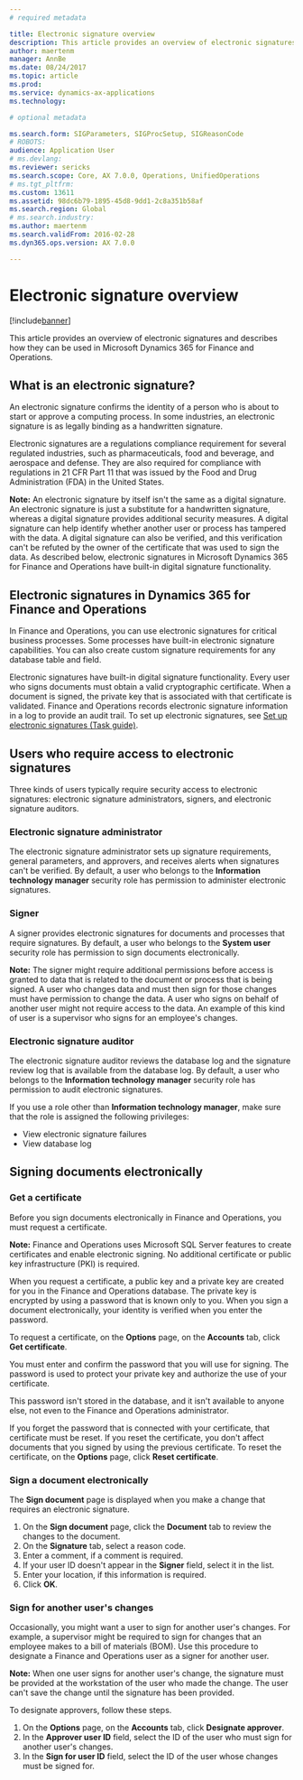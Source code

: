 ```yaml
---
# required metadata

title: Electronic signature overview
description: This article provides an overview of electronic signatures and describes how they can be used in Microsoft Dynamics 365 for Finance and Operations.
author: maertenm
manager: AnnBe
ms.date: 08/24/2017
ms.topic: article
ms.prod: 
ms.service: dynamics-ax-applications
ms.technology: 

# optional metadata

ms.search.form: SIGParameters, SIGProcSetup, SIGReasonCode
# ROBOTS: 
audience: Application User
# ms.devlang: 
ms.reviewer: sericks
ms.search.scope: Core, AX 7.0.0, Operations, UnifiedOperations
# ms.tgt_pltfrm: 
ms.custom: 13611
ms.assetid: 98dc6b79-1895-45d8-9dd1-2c8a351b58af
ms.search.region: Global
# ms.search.industry: 
ms.author: maertenm
ms.search.validFrom: 2016-02-28
ms.dyn365.ops.version: AX 7.0.0

---
```


# Electronic signature overview

[!include[banner](../includes/banner.md)]


This article provides an overview of electronic signatures and describes how they can be used in Microsoft Dynamics 365 for Finance and Operations.

What is an electronic signature?
--------------------------------

An electronic signature confirms the identity of a person who is about to start or approve a computing process. In some industries, an electronic signature is as legally binding as a handwritten signature. 

Electronic signatures are a regulations compliance requirement for several regulated industries, such as pharmaceuticals, food and beverage, and aerospace and defense. They are also required for compliance with regulations in 21 CFR Part 11 that was issued by the Food and Drug Administration (FDA) in the United States. 

**Note:** An electronic signature by itself isn't the same as a digital signature. An electronic signature is just a substitute for a handwritten signature, whereas a digital signature provides additional security measures. A digital signature can help identify whether another user or process has tampered with the data. A digital signature can also be verified, and this verification can't be refuted by the owner of the certificate that was used to sign the data. As described below, electronic signatures in Microsoft Dynamics 365 for Finance and Operations have built-in digital signature functionality.

## Electronic signatures in Dynamics 365 for Finance and Operations
In Finance and Operations, you can use electronic signatures for critical business processes. Some processes have built-in electronic signature capabilities. You can also create custom signature requirements for any database table and field. 

Electronic signatures have built-in digital signature functionality. Every user who signs documents must obtain a valid cryptographic certificate. When a document is signed, the private key that is associated with that certificate is validated. Finance and Operations records electronic signature information in a log to provide an audit trail. To set up electronic signatures, see [Set up electronic signatures (Task guide)](/dynamics365/unified-operations/fin-and-ops/organization-administration/tasks/set-up-electronic-signatures).

## Users who require access to electronic signatures
Three kinds of users typically require security access to electronic signatures: electronic signature administrators, signers, and electronic signature auditors.

### Electronic signature administrator

The electronic signature administrator sets up signature requirements, general parameters, and approvers, and receives alerts when signatures can't be verified. By default, a user who belongs to the **Information technology manager** security role has permission to administer electronic signatures.

### Signer

A signer provides electronic signatures for documents and processes that require signatures. By default, a user who belongs to the **System user** security role has permission to sign documents electronically. 

**Note:** The signer might require additional permissions before access is granted to data that is related to the document or process that is being signed. A user who changes data and must then sign for those changes must have permission to change the data. A user who signs on behalf of another user might not require access to the data. An example of this kind of user is a supervisor who signs for an employee's changes.

### Electronic signature auditor

The electronic signature auditor reviews the database log and the signature review log that is available from the database log. By default, a user who belongs to the **Information technology manager** security role has permission to audit electronic signatures. 

If you use a role other than **Information technology manager**, make sure that the role is assigned the following privileges:

-   View electronic signature failures
-   View database log

## Signing documents electronically
### Get a certificate

Before you sign documents electronically in Finance and Operations, you must request a certificate. 

**Note:** Finance and Operations uses Microsoft SQL Server features to create certificates and enable electronic signing. No additional certificate or public key infrastructure (PKI) is required. 

When you request a certificate, a public key and a private key are created for you in the Finance and Operations database. The private key is encrypted by using a password that is known only to you. When you sign a document electronically, your identity is verified when you enter the password. 

To request a certificate, on the **Options** page, on the **Accounts** tab, click **Get certificate**. 

You must enter and confirm the password that you will use for signing. The password is used to protect your private key and authorize the use of your certificate. 

This password isn't stored in the database, and it isn't available to anyone else, not even to the Finance and Operations administrator. 

If you forget the password that is connected with your certificate, that certificate must be reset. If you reset the certificate, you don't affect documents that you signed by using the previous certificate. To reset the certificate, on the **Options** page, click **Reset certificate**.

### Sign a document electronically

The **Sign document** page is displayed when you make a change that requires an electronic signature.

1.  On the **Sign document** page, click the **Document** tab to review the changes to the document.
2.  On the **Signature** tab, select a reason code.
3.  Enter a comment, if a comment is required.
4.  If your user ID doesn't appear in the **Signer** field, select it in the list.
5.  Enter your location, if this information is required.
6.  Click **OK**.

### Sign for another user's changes

Occasionally, you might want a user to sign for another user's changes. For example, a supervisor might be required to sign for changes that an employee makes to a bill of materials (BOM). Use this procedure to designate a Finance and Operations user as a signer for another user. 

**Note:** When one user signs for another user's change, the signature must be provided at the workstation of the user who made the change. The user can't save the change until the signature has been provided. 

To designate approvers, follow these steps.

1.  On the **Options** page, on the **Accounts** tab, click **Designate approver**.
2.  In the **Approver user ID** field, select the ID of the user who must sign for another user's changes.
3.  In the **Sign for user ID** field, select the ID of the user whose changes must be signed for.




